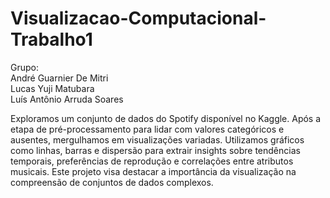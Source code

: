 # Visualizacao-Computacional-Trabalho1

Grupo: <br>
André Guarnier De Mitri <br>
Lucas Yuji Matubara <br>
Luís Antônio Arruda Soares <br>

Exploramos um conjunto de dados do Spotify disponível no Kaggle. Após a etapa de pré-processamento para lidar com valores categóricos e ausentes, mergulhamos em visualizações variadas. Utilizamos gráficos como linhas, barras e dispersão para extrair insights sobre tendências temporais, preferências de reprodução e correlações entre atributos musicais. Este projeto visa destacar a importância da visualização na compreensão de conjuntos de dados complexos.
